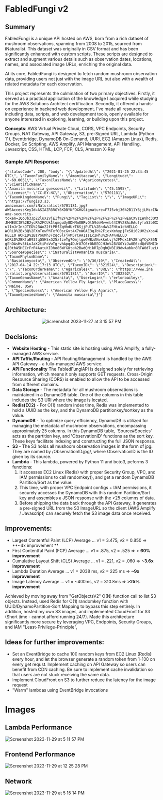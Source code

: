# FabledFungi v2

## Summary

FabledFungi is a unique API hosted on AWS, born from a rich dataset of mushroom observations, spanning from 2008 to 2015, sourced from iNaturalist. This dataset was originally in CSV format and has been significantly enhanced with custom scripts. These scripts are designed to extract and augment various details such as observation dates, locations, names, and associated image URLs, enriching the original data.

At its core, FabledFungi is designed to fetch random mushroom observation data, providing users not just with the image URL but also with a wealth of related metadata for each observation.

This project represents the culmination of two primary objectives. Firstly, it served as a practical application of the knowledge I acquired while studying for the AWS Solutions Architect certification. Secondly, it offered a hands-on experience in backend web development. I've made all resources, including data, scripts, and web development tools, openly available for anyone interested in exploring, learning, or building upon this project.

**Concepts**: AWS Virtual Private Cloud, CORS, VPC Endpoints, Security Groups, NAT Gateway, API Gateway, S3, pre-Signed URL, Lambda (Python 11), Eventbridge, DynamoDB On-Demand, UURI, EC2 (Amazon Linux), Redis, Docker, Go Scripting, AWS Amplify, API Management, API Handling, Javascript, CSS, HTML, LCP, FCP, CLS, Amazon X-Ray
  
### Sample API Response:

  ```
  {"statusCode": 200, "body": "{\"UpdatedAt\": \"2021-01-25 22:34:45 UTC\", \"TaxonFamilyName\": \"Amanitaceae\", \"Longitude\": \"-69.0051\", \"TaxonClassName\": \"Agaricomycetes\", \"ScientificName\":
  \"Amanita muscaria guessowii\", \"Latitude\": \"45.1595\", \"License\": \"CC-BY-NC\", \"Observation\": \"5701181\", \"TaxonKingdomName\": \"Fungi\", \"TagList\": \"\", \"ImageURL\": \"https://fungis3.s3.
  amazonaws.com/iNaturalist/5701181.jpg?AWSAccessKeyId=ASIAZRBRGY6KDBYKFOXH&Signature=F7I5vbj36%2B11Y6jjLMscINwEzK0%3D&x-amz-security-token=IQoJb3JpZ2luX2VjEIf%2F%2F%2F%2F%2F%2F%2F%2F%2F%2FwEaCXVzLWVhc3QtMS
  JHMEUCIE%2B2ycR%2FCUk1lqmguUy0DHNnOBRvQl59deMvveb44C9%2BAiEAufyfx53b0X2WpW%2FqEZ%2FOAgiQRcEgG72B%2BVl56QzH4ZAq%2BwII3%2F%2F%2F%2F%2F%2F%2F%2F%2F%2F%2FARAAGgw2NTUwODU3MTczOTYiDGavTfvBevo14Rsx%2FSrPAqUNuNj
  ulImJrInkJTED%2BWoZ2ftPRfZqHhdUrT6SjjPUTL%2Bndw%2FHtu1c%HELLO WORLD%2Bx3Q%2FXmTowPhTxfG0scGvt4X7nWOAE3qJb%2FioxKmhypjFxS8i02UV2sXos4XyEAGE106743%2F1HV%2F9pFOjpL7fclyKyj
  HELLO WORLD%2BzPouMhJFzqcSlFjvM5YCAA11sLc2Hhu%2FA4%HELLO WORLD%2BKfaB93tqGSH5xG25zfzeTg7QmjlgwGWBzAKwkknLvj%2FMqx1E%2BhqYCyXE5NfncGABM5zHY
  gEhDAsHv3tLuJaX2tiPoVwTgrvhApq4DUr87C6r0kBEOJHJm%2BVG0YzJw0E6cdQdVBMI3snqsGOp4BQuLDCG4%2BTYGMlA9Pdi%2BQLzwFZtlvHIGEU5DAlQs4I6fNLiTwOrIQu5GT%2FTK9gWrlbMFmhn5VZZ%2Bj5fCRi4O%2Bbqqq2CsO%2BS7U4ShO9DZ8ZBZyDale
  QJ0thA5HECrFrP4AutuKIDho86WfGUta%2BwdQNjkR7pDqhQNBIU9dwAubkr8RTW0d7uzLCzAF17lb4GV1sV2FLXYCKIz6M%2BO1nF0%3D&Expires=1701299231\", \"Source#Species\": \"iNaturalist#Amanita muscaria\", \"TaxonPhylumName\":
   \"Basidiomycota\", \"ObservedOn\": \"9/30/10\", \"CreatedAt\": \"2017-04-14 22:17:13 UTC\", \"TaxonID\": \"321524\", \"Description\": \"\", \"TaxonOrderName\": \"Agaricales\", \"URL\": \"https://www.ina
  turalist.org/observations/5701181\", \"UserID\": \"382262\", \"TaxonGenusName\": \"Amanita\", \"UserLogin\": \"erlonbailey\", \"CommonName\": \"American Yellow Fly Agaric\", \"PlaceGuess\": \"Maine, USA\
  ", \"SpeciesGuess\": \"American Yellow Fly Agaric\", \"TaxonSpeciesName\": \"Amanita muscaria\"}"}
  ```

## Architecture:
<p align="center">
  <img src="https://github.com/oscarabreu/FabledFungi/assets/99779654/4f90dfe9-a17e-4870-bf4f-750833f031d9" alt="Screenshot 2023-11-27 at 3 15 57 PM">
</p>

## Decisions:
- **Website Hosting** - This static site is hosting using AWS Amplify, a fully-managed AWS service.
- **API Taffic/Routing** - API Routing/Management is handled by the AWS API Gateway - a fully-managed AWS service.
- **API Functionality** The FabledFungiAPI is designed solely for retrieving information, which means it only supports GET requests. Cross-Origin Resource Sharing (CORS) is enabled to allow the API to be accessed from different domains.
- **Data Storage** - The metadata for all mushroom observations is maintained in a DynamoDB table. One of the columns in this table includes the S3 URI where the image is located.
- **Redis(EC2)** - For O(1) random index time, Redis was implemented to hold a UUID as the key, and the DynamoDB partitionkey/sortkey as the value.
- **DynamoDB** - To optimize query efficiency, DynamoDB is utilized for managing the metadata of mushroom observations, encompassing approximately 25 columns. In this DynamoDB table, 'Source#Species' acts as the partition key, and 'ObservationID' functions as the sort key. These keys facilitate indexing and constructing the full JSON response.
- **S3** - The S3 holds all mushoom observation images in the form of jpg. They are named by /ObservationID.jpg/, where ObservationID is the ID given by its source. 
- **Lambda** - This lambda, powered by Python 11 and boto3, peforms 3 functions:
  1. It accesses EC2 Linux (Redis) with proper Security Group, VPC, and IAM permissions to call randomkey(), and get a random DynamoDB Partition/Sort as the value.
  2. This time, with proper VPC Endpoint configs + IAM permissions, it securely accesses the DynamoDB with this random Partition/Sort key and assembles a JSON response with the >25 columns of data.
  3. Before shipping the data back through the API Gateway, it generates a pre-signed URL from the S3 ImageURL so the client (AWS Amplify / Javascript) can securely fetch the S3 image data once received.

## Improvements: 
- Largest Contentful Paint (LCP) Average ... v1 = 3.475, v2 = 0.850 => **~4x improvement **
- First Contentful Paint (FCP) Average ... v1 = .875, v2 = .525 => > **60% improvement**
- Cumulative Layout Shift (CLS) Average ...  v1 = .221, v2 = .060 => **~3.6x improvement**
- Lambda Duration Average ... v1 = 2038 ms, v2 = 225 ms => **~9x improvement**
- Image Latency Average ... v1 = ~400ms, v2 = 310.8ms => **>25% improvement**

Achieved by moving away from "GetObjectsV2" O(N) function call to list S3 objects. 
Instead, used Redis for O(1) randomkey function with UUID/DynamoPartition-Sort Mapping to bypass this step entirely. 
In addition, hosted my own S3 images, and implemented CloudFront for S3 (Short time - cannot afford running 24/7).
Made this architecture significantly more secure by leveraging VPC, Endpoints, Security Groups, and IAM "Least-Privilege-Principle", 

## Ideas for further improvements:
- Set an EventBridge to cache 100 random keys from EC2 Linux (Redis) every hour, and let the browser generate a random token from 1-100 on every get requst. Implement caching on API Gateway so users can benefit from CDN caching. Be sure to implement cache invalidation so that users are not stuck receiving the same data.
- Implement CloudFront on S3 to further reduce the latency for the image request
- "Warm" lambdas using EventBridge invocations

# Images

## Lambda Performance
![Screenshot 2023-11-29 at 5 11 57 PM](https://github.com/oscarabreu/FabledFungi/assets/99779654/1604bc34-81f2-4764-9b42-00463a3729a7)


## Frontend Performance
![Screenshot 2023-11-29 at 12 25 28 PM](https://github.com/oscarabreu/FabledFungi/assets/99779654/4f0972c6-536e-45ea-9b12-0bc84d4bb4a7)

## Network 
![Screenshot 2023-11-29 at 5 15 14 PM](https://github.com/oscarabreu/FabledFungi/assets/99779654/ba898a45-e4b8-454d-8e77-4e819be3099c)
